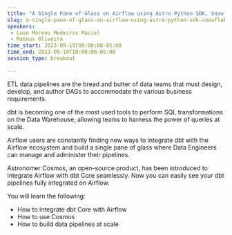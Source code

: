 ```yaml
---
title: "A Single Pane of Glass on Airflow using Astro Python SDK, Snowflake, dbt, and Cosmos"
slug: a-single-pane-of-glass-on-airflow-using-astro-python-sdk-snowflake-dbt-and-cosmos
speakers:
 - Luan Moreno Medeiros Maciel
 - Mateus Oliveira
time_start: 2023-09-19T09:00:00-05:00
time_end: 2023-09-19T10:00:00-05:00
session_type: breakout

---
```


ETL data pipelines are the bread and butter of data teams that must design, develop, and author DAGs to accommodate the various business requirements.

dbt is becoming one of the most used tools to perform SQL transformations on the Data Warehouse, allowing teams to harness the power of queries at scale.

Airflow users are constantly finding new ways to integrate dbt with the Airflow ecosystem and build a single pane of glass where Data Engineers can manage and administer their pipelines.

Astronomer Cosmos, an open-source product, has been introduced to integrate Airflow with dbt Core seamlessly. Now you can easily see your dbt pipelines fully integrated on Airflow.

You will learn the following:
- How to integrate dbt Core with Airflow
- How to use Cosmos 
- How to build data pipelines at scale

